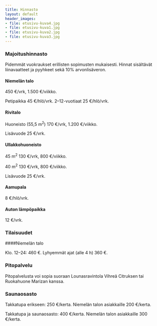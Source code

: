 ```yaml
---
title: Hinnasto
layout: default
header_images:
- file: etusivu-kuva4.jpg
- file: etusivu-kuva1.jpg
- file: etusivu-kuva2.jpg
- file: etusivu-kuva3.jpg
---
```


### Majoitushinnasto

Pidemmät vuokraukset erillisten sopimusten mukaisesti. Hinnat sisältävät liinavaatteet ja pyyhkeet sekä 10% arvonlisäveron.

#### Niemelän talo

450 €/vrk, 1.500 €/viikko.

Petipaikka 45 €/hlö/vrk. 2–12-vuotiaat 25 €/hlö/vrk.

#### Rivitalo

Huoneisto (55,5 m<sup>2</sup>) 170 €/vrk, 1.200 €/viikko.

Lisävuode 25 €/vrk.

#### Ullakkohuoneisto

45 m<sup>2</sup> 130 €/vrk, 800 €/viikko.

40 m<sup>2</sup> 130 €/vrk, 800 €/viikko.

Lisävuode 25 €/vrk.

#### Aamupala

8 €/hlö/vrk.

#### Auton lämpöpaikka

12 €/vrk.

### Tilaisuudet

####Niemelän talo

Klo. 12–24: 460 €. Lyhyemmät ajat (alle 4 h) 360 €.

### Pitopalvelu

Pitopalvelusta voi sopia suoraan Lounasravintola Vihreä Citruksen tai Ruokahuone Marizan kanssa.

### Saunaosasto

Takkatupa erikseen: 250 €/kerta. Niemelän talon asiakkaille 200 €/kerta.

Takkatupa ja saunaosasto: 400 €/kerta. Niemelän talon asiakkaille 300 €/kerta.